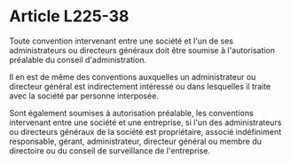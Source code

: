 # Article L225-38

Toute convention intervenant entre une société et l'un de ses administrateurs ou directeurs généraux doit être soumise à l'autorisation préalable du conseil d'administration.

Il en est de même des conventions auxquelles un administrateur ou directeur général est indirectement intéressé ou dans lesquelles il traite avec la société par personne interposée.

Sont également soumises à autorisation préalable, les conventions intervenant entre une société et une entreprise, si l'un des administrateurs ou directeurs généraux de la société est propriétaire, associé indéfiniment responsable, gérant, administrateur, directeur général ou membre du directoire ou du conseil de surveillance de l'entreprise.
